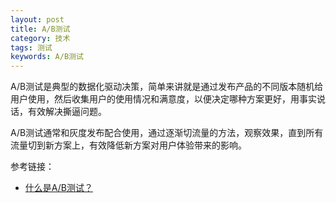 ```yaml
---
layout: post
title: A/B测试
category: 技术
tags: 测试
keywords: A/B测试
---
```


A/B测试是典型的数据化驱动决策，简单来讲就是通过发布产品的不同版本随机给用户使用，然后收集用户的使用情况和满意度，以便决定哪种方案更好，用事实说话，有效解决撕逼问题。

A/B测试通常和灰度发布配合使用，通过逐渐切流量的方法，观察效果，直到所有流量切到新方案上，有效降低新方案对用户体验带来的影响。

参考链接：
* [什么是A/B测试？](https://zhihu.com/question/20045543/answer/134438366)
